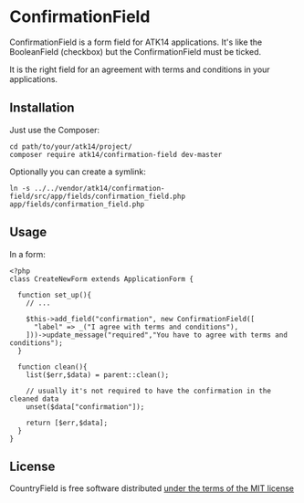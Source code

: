 ConfirmationField
=================

ConfirmationField is a form field for ATK14 applications. It's like the BooleanField (checkbox) but the ConfirmationField must be ticked.

It is the right field for an agreement with terms and conditions in your applications.

Installation
------------

Just use the Composer:

    cd path/to/your/atk14/project/
    composer require atk14/confirmation-field dev-master

Optionally you can create a symlink:

    ln -s ../../vendor/atk14/confirmation-field/src/app/fields/confirmation_field.php app/fields/confirmation_field.php

Usage
-----

In a form:

    <?php
    class CreateNewForm extends ApplicationForm {

      function set_up(){
        // ...

        $this->add_field("confirmation", new ConfirmationField([
          "label" => _("I agree with terms and conditions"),
        ]))->update_message("required","You have to agree with terms and conditions");
      }

      function clean(){
        list($err,$data) = parent::clean();

        // usually it's not required to have the confirmation in the cleaned data
        unset($data["confirmation"]);

        return [$err,$data];
      }
    }


License
-------

CountryField is free software distributed [under the terms of the MIT license](http://www.opensource.org/licenses/mit-license)
